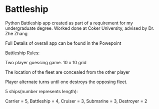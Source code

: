 # Battleship
Python Battleship app created as part of a requirement for my undergraduate degree. 
Worked done at Coker University, advised by Dr. Zhe Zhang

Full Details of overall app can be found in the Powepoint

Battleship Rules: 

Two player guessing game. 
10 x 10 grid

The location of the fleet are concealed from the other player

Player alternate turns until one destroys the opposing fleet. 

5 ships(number represents length):

Carrier = 5,
Battleship = 4,
Cruiser = 3,
Submarine = 3,
Destroyer = 2
